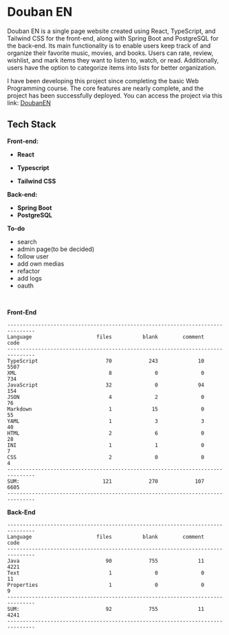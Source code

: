 # Douban EN

Douban EN is a single page website created using React, TypeScript, and Tailwind CSS for the front-end, along with
Spring Boot and PostgreSQL for the back-end. Its main functionality is to enable users keep track of and organize their favorite
music, movies, and books. Users can rate, review, wishlist, and mark items they want to listen to, watch, or
read. Additionally, users have the option to categorize items into lists for better organization.

I have been developing this project since completing the basic Web Programming course. The core features are nearly
complete, and the project has been successfully deployed. You can access the project via this link:
[DoubanEN](https://nice-water-005626e10.4.azurestaticapps.net/)

## Tech Stack

**Front-end:**

- **React**

- **Typescript**

- **Tailwind CSS**

**Back-end:**

- **Spring Boot**
- **PostgreSQL**

**To-do**
- search
- admin page(to be decided)
- follow user
- add own medias
- refactor
- add logs
- oauth

<br>

**Front-End**

```
-------------------------------------------------------------------------------
Language                     files          blank        comment           code
-------------------------------------------------------------------------------
TypeScript                      70            243             10           5507
XML                              8              0              0            734
JavaScript                      32              0             94            154
JSON                             4              2              0             76
Markdown                         1             15              0             55
YAML                             1              3              3             40
HTML                             2              6              0             28
INI                              1              1              0              7
CSS                              2              0              0              4
-------------------------------------------------------------------------------
SUM:                           121            270            107           6605
-------------------------------------------------------------------------------
```

**Back-End**

```
-------------------------------------------------------------------------------
Language                     files          blank        comment           code
-------------------------------------------------------------------------------
Java                            90            755             11           4221
Text                             1              0              0             11
Properties                       1              0              0              9
-------------------------------------------------------------------------------
SUM:                            92            755             11           4241
-------------------------------------------------------------------------------
```
